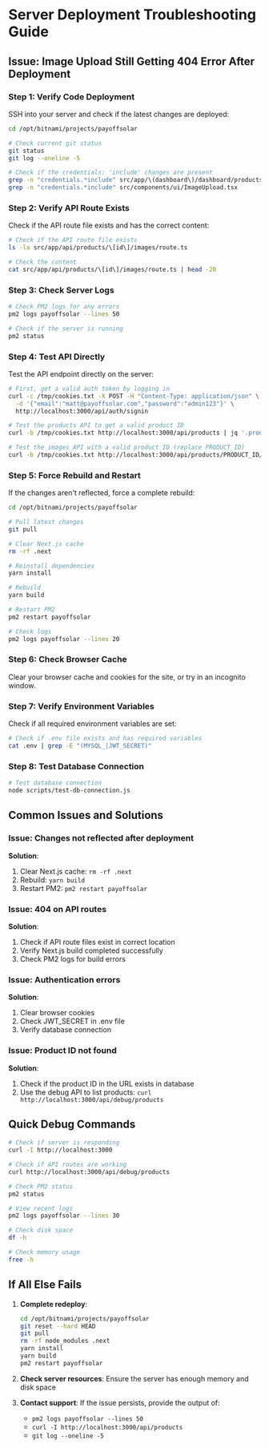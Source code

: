 # Server Deployment Troubleshooting Guide

## Issue: Image Upload Still Getting 404 Error After Deployment

### Step 1: Verify Code Deployment

SSH into your server and check if the latest changes are deployed:

```bash
cd /opt/bitnami/projects/payoffsolar

# Check current git status
git status
git log --oneline -5

# Check if the credentials: 'include' changes are present
grep -n "credentials.*include" src/app/\(dashboard\)/dashboard/products/\[id\]/edit/page.tsx
grep -n "credentials.*include" src/components/ui/ImageUpload.tsx
```

### Step 2: Verify API Route Exists

Check if the API route file exists and has the correct content:

```bash
# Check if the API route file exists
ls -la src/app/api/products/\[id\]/images/route.ts

# Check the content
cat src/app/api/products/\[id\]/images/route.ts | head -20
```

### Step 3: Check Server Logs

```bash
# Check PM2 logs for any errors
pm2 logs payoffsolar --lines 50

# Check if the server is running
pm2 status
```

### Step 4: Test API Directly

Test the API endpoint directly on the server:

```bash
# First, get a valid auth token by logging in
curl -c /tmp/cookies.txt -X POST -H "Content-Type: application/json" \
  -d '{"email":"matt@payoffsolar.com","password":"admin123"}' \
  http://localhost:3000/api/auth/signin

# Test the products API to get a valid product ID
curl -b /tmp/cookies.txt http://localhost:3000/api/products | jq '.products[0].id'

# Test the images API with a valid product ID (replace PRODUCT_ID)
curl -b /tmp/cookies.txt http://localhost:3000/api/products/PRODUCT_ID/images
```

### Step 5: Force Rebuild and Restart

If the changes aren't reflected, force a complete rebuild:

```bash
cd /opt/bitnami/projects/payoffsolar

# Pull latest changes
git pull

# Clear Next.js cache
rm -rf .next

# Reinstall dependencies
yarn install

# Rebuild
yarn build

# Restart PM2
pm2 restart payoffsolar

# Check logs
pm2 logs payoffsolar --lines 20
```

### Step 6: Check Browser Cache

Clear your browser cache and cookies for the site, or try in an incognito window.

### Step 7: Verify Environment Variables

Check if all required environment variables are set:

```bash
# Check if .env file exists and has required variables
cat .env | grep -E "(MYSQL_|JWT_SECRET)"
```

### Step 8: Test Database Connection

```bash
# Test database connection
node scripts/test-db-connection.js
```

## Common Issues and Solutions

### Issue: Changes not reflected after deployment
**Solution**: 
1. Clear Next.js cache: `rm -rf .next`
2. Rebuild: `yarn build`
3. Restart PM2: `pm2 restart payoffsolar`

### Issue: 404 on API routes
**Solution**: 
1. Check if API route files exist in correct location
2. Verify Next.js build completed successfully
3. Check PM2 logs for build errors

### Issue: Authentication errors
**Solution**: 
1. Clear browser cookies
2. Check JWT_SECRET in .env file
3. Verify database connection

### Issue: Product ID not found
**Solution**: 
1. Check if the product ID in the URL exists in database
2. Use the debug API to list products: `curl http://localhost:3000/api/debug/products`

## Quick Debug Commands

```bash
# Check if server is responding
curl -I http://localhost:3000

# Check if API routes are working
curl http://localhost:3000/api/debug/products

# Check PM2 status
pm2 status

# View recent logs
pm2 logs payoffsolar --lines 30

# Check disk space
df -h

# Check memory usage
free -h
```

## If All Else Fails

1. **Complete redeploy**:
   ```bash
   cd /opt/bitnami/projects/payoffsolar
   git reset --hard HEAD
   git pull
   rm -rf node_modules .next
   yarn install
   yarn build
   pm2 restart payoffsolar
   ```

2. **Check server resources**: Ensure the server has enough memory and disk space

3. **Contact support**: If the issue persists, provide the output of:
   - `pm2 logs payoffsolar --lines 50`
   - `curl -I http://localhost:3000/api/products`
   - `git log --oneline -5`
